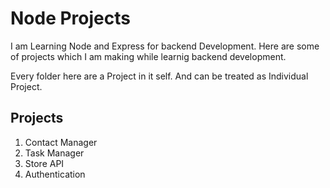 # Node Projects 

I am Learning Node and Express for backend Development. Here are some of projects which I am making while learnig backend development.

Every folder here are a Project in it self. And can be treated as Individual Project.

## Projects
<!-- *None as of now* -->
1. Contact Manager
2. Task Manager
3. Store API
4. Authentication

<!-- All the database are connected to my main account MongoDB -->
<!-- Skipping P5 form the same video of freeCodeCamp -->
<!-- References -->
<!-- https://www.youtube.com/watch?v=qwfE7fSVaZM -->
<!-- https://github.com/john-smilga/node-express-course/ --> 